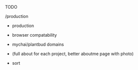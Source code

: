 TODO

/production
- production
- browser compatability

- mychai/plantbud domains
- (full about for each project, better aboutme page with photo)
- sort 